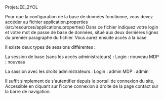 ProjetJEE_2YOL

Pour que la configuration de la base de données fonctionne, vous devez accéder au fichier application.properties (src/resources/applications.properties)
Dans ce fichier indiquez votre login et votre mot de passe de base de données, situé aux deux dernières lignes du premier paragraphe du fichier.
Vous aurez ensuite accès à la base

Il existe deux types de sessions différentes :

La session de base (sans les accès administrateurs) :
Login : nouveau
MDP : nouveau

La sassion avec les droits administrateurs :
Login : admin
MDP : admin

Il suffit simplement de s'autentifier depuis le portail de connexion du site,
Accessible en clquant sur l'icone connexion à droite de la page contact sur la barre de navigation.

